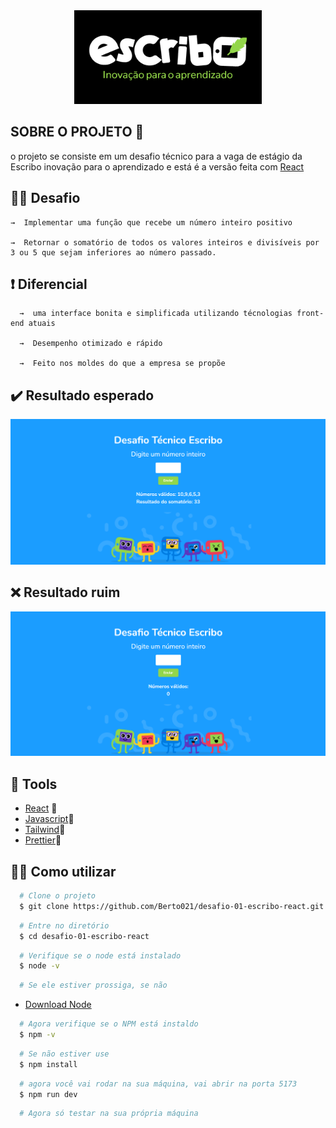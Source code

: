 <div align="center">
  <img src="/public/escribo-img.png" alt="Banner-project" />
</div>

## SOBRE O PROJETO 🚀

o projeto se consiste em um desafio técnico para a vaga de estágio da Escribo inovação para o aprendizado e está é a versão feita com [React](https://react.dev/)

## 👨‍🏭 Desafio

    →  Implementar uma função que recebe um número inteiro positivo

    →  Retornar o somatório de todos os valores inteiros e divisíveis por 3 ou 5 que sejam inferiores ao número passado.

## ❗ Diferencial

      →  uma interface bonita e simplificada utilizando técnologias front-end atuais

      →  Desempenho otimizado e rápido

      →  Feito nos moldes do que a empresa se propõe

## ✔️ Resultado esperado

<div align="center">
  <img src="/public/teste-certo.png" alt="Banner-project" />
</div>

## ❌ Resultado ruim

<div align="center">
  <img src="/public/teste-ruim.png" alt="Banner-project" />
  
</div>

## 🔧 Tools

- [React](https://react.dev/) 💙
- [Javascript](https://www.javascript.com/)💛
- [Tailwind](https://v2.tailwindcss.com/)💙
- [Prettier](https://prettier.io/)💚

## 👨‍💻 Como utilizar

```bash
  # Clone o projeto
  $ git clone https://github.com/Berto021/desafio-01-escribo-react.git
```

```bash
  # Entre no diretório
  $ cd desafio-01-escribo-react
```

```bash
  # Verifique se o node está instalado
  $ node -v
```

```bash
  # Se ele estiver prossiga, se não
```

- [Download Node](https://nodejs.org/en/download)

```bash
  # Agora verifique se o NPM está instaldo
  $ npm -v
```

```bash
  # Se não estiver use
  $ npm install
```

```bash
  # agora você vai rodar na sua máquina, vai abrir na porta 5173
  $ npm run dev
```

```bash
  # Agora só testar na sua própria máquina
```
